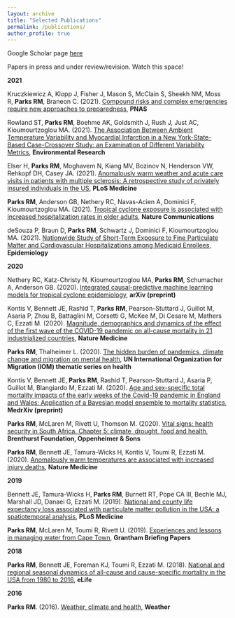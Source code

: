 ```yaml
---
layout: archive
title: "Selected Publications"
permalink: /publications/
author_profile: true
---
```


Google Scholar page <a href='https://scholar.google.ch/citations?user=5aU5eEAAAAAJ&hl=en' target="_blank">here</a>

Papers in press and under review/revision. Watch this space!

<b>2021</b>

Kruczkiewicz A, Klopp J, Fisher J, Mason S, McClain S, Sheekh NM, Moss R, <b>Parks RM</b>, Braneon C. (2021). <a href='https://www.pnas.org/content/118/19/e2106795118' target="_blank">Compound risks and complex emergencies require new approaches to preparedness</a>, <b>PNAS</b>

Rowland ST, <b>Parks RM</b>, Boehme AK, Goldsmith J, Rush J, Just AC, Kioumourtzoglou MA. (2021). <a href='https://www.sciencedirect.com/science/article/pii/S0013935121005016' target="_blank">The Association Between Ambient Temperature Variability and Myocardial Infarction in a New York-State-Based Case-Crossover Study: an Examination of Different Variability Metrics</a>, <b>Environmental Research</b>  

Elser H, <b>Parks RM</b>, Moghavem N, Kiang MV, Bozinov N, Henderson VW, Rehkopf DH, Casey JA. (2021). <a href='https://journals.plos.org/plosmedicine/article?id=10.1371/journal.pmed.1003580' target="_blank">Anomalously warm weather and acute care visits in patients with multiple sclerosis: A retrospective study of privately insured individuals in the US</a>, <b>PLoS Medicine</b>  

<b>Parks RM</b>, Anderson GB, Nethery RC, Navas-Acien A, Dominici F, Kioumourtzoglou MA. (2021). <a href='https://www.nature.com/articles/s41467-021-21777-1' target="_blank">Tropical cyclone exposure is associated with increased hospitalization rates in older adults</a>, <b>Nature Communications</b>  

deSouza P, Braun D, <b>Parks RM</b>, Schwartz J, Dominici F, Kioumourtzoglou MA. (2021). <a href='https://journals.lww.com/epidem/Abstract/2021/01000/Nationwide_Study_of_Short_term_Exposure_to_Fine.2.aspx' target="_blank">Nationwide Study of Short-Term Exposure to Fine Particulate Matter and Cardiovascular Hospitalizations among Medicaid Enrollees</a>, <b>Epidemiology</b> 

<b>2020</b>

Nethery RC, Katz-Christy N, Kioumourtzoglou MA, <b>Parks RM</b>, Schumacher A, Anderson GB. (2020). <a href='https://arxiv.org/abs/2010.11330' target="_blank">Integrated causal-predictive machine learning models for tropical cyclone epidemiology</a>, <b>arXiv (preprint)</b> 

Kontis V, Bennett JE, Rashid T, <b>Parks RM</b>, Pearson-Stuttard J, Guillot M, Asaria P, Zhou B, Battaglini M, Corsetti G, McKee M, Di Cesare M, Mathers C, Ezzati M. (2020). <a href='https://doi.org/10.1038/s41591-020-1112-0' target="_blank">Magnitude, demographics and dynamics of the effect of the first wave of the COVID-19 pandemic on all-cause mortality in 21 industrialized countries</a>, <b>Nature Medicine</b> 

<b>Parks RM</b>, Thalheimer L. (2020). <a href='https://environmentalmigration.iom.int/blogs/hidden-burden-pandemics-climate-change-and-migration-mental-health' target="_blank">The hidden burden of pandemics, climate change and migration on mental health</a>, <b>UN International Organization for Migration (IOM) thematic series on health</b> 

Kontis V, Bennett JE, <b>Parks RM</b>, Rashid T, Pearson-Stuttard J, Asaria P, Guillot M, Blangiardo M, Ezzati M. (2020). <a href='https://www.medrxiv.org/content/10.1101/2020.05.20.20107680v1' target="_blank">Age and sex-specific total mortality impacts of the early weeks of the Covid-19 pandemic in England and Wales: Application of a Bayesian model ensemble to mortality statistics</a>, <b>MedrXiv (preprint)</b> 

<b>Parks RM</b>, McLaren M, Rivett U, Thomson M. (2020). <a href='https://www.thebrenthurstfoundation.org/books-publications/vital-signs-health-security-in-south-africa/' target="_blank">Vital signs: health security in South Africa. Chapter 5: climate, drought, food and health</a>, <b>Brenthurst Foundation, Oppenheimer & Sons</b> 

<b>Parks RM</b>, Bennett JE, Tamura-Wicks H, Kontis V, Toumi R, Ezzati M. (2020). <a href='https://www.nature.com/articles/s41591-019-0721-y' target="_blank">Anomalously warm temperatures are associated with increased injury deaths</a>, <b>Nature Medicine</b> 

<b>2019</b>

Bennett JE, Tamura-Wicks H, <b>Parks RM</b>, Burnett RT, Pope CA III, Bechle MJ, Marshall JD, Danaei G, Ezzati M.
(2019). <a href='https://doi.org/10.1371/journal.pmed.1002856' target="_blank">National and county life expectancy loss associated with particulate matter pollution in the USA: a spatiotemporal analysis</a>, <b>PLoS Medicine</b> 

<b>Parks RM</b>, McLaren M, Toumi R, Rivett U. (2019). <a href='https://bit.ly/2Uu9oAh' target="_blank">Experiences and lessons in managing water from Cape Town</a>, <b>Grantham Briefing Papers</b> 

<b>2018</b>

<b>Parks RM</b>, Bennett JE, Foreman KJ, Toumi R, Ezzati M. (2018). <a href='https://doi.org/10.7554/eLife.35500' target="_blank">National and regional seasonal dynamics of all-cause and cause-specific mortality in the USA from 1980 to 2016</a>, <b>eLife</b> 
 
<b>2016</b>

<b>Parks RM</b>. (2016). <a href='https://doi.org/10.1002/wea.2752' target="_blank">Weather, climate and health</a>, <b>Weather</b> 
